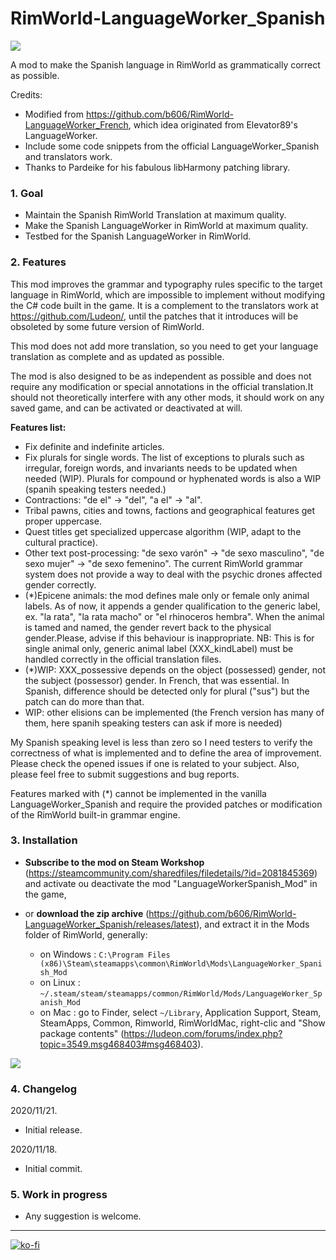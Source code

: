 # RimWorld-LanguageWorker_Spanish
![]( https://raw.githubusercontent.com/wiki/b606/RimWorld-LanguageWorker_Spanish/images/LWKR_Spanish_Mod_banner.png)

A mod to make the Spanish language in RimWorld as grammatically correct as possible.

Credits:

 - Modified from https://github.com/b606/RimWorld-LanguageWorker_French, which idea originated from Elevator89's LanguageWorker.
 - Include some code snippets from the official LanguageWorker_Spanish and translators work.
 - Thanks to Pardeike for his fabulous libHarmony patching library.

### 1. Goal
 - Maintain the Spanish RimWorld Translation at maximum quality.
 - Make the Spanish LanguageWorker in RimWorld at maximum quality.
 - Testbed for the Spanish LanguageWorker in RimWorld.

### 2. Features

This mod improves the grammar and typography rules specific to the target language in RimWorld, which are impossible to implement without modifying the C# code built in the game. It is a complement to the translators work at https://github.com/Ludeon/, until the patches that it introduces will be obsoleted by some future version of RimWorld.

This mod does not add more translation, so you need to get your language translation as complete and as updated as possible.

The mod is also designed to be as independent as possible and does not require any modification or special annotations in the official translation.It should not theoretically interfere with any other mods, it should work on any saved game, and can be activated or deactivated at will.

**Features list:**

- Fix definite and indefinite articles.
- Fix plurals for single words. The list of exceptions to plurals such as irregular, foreign words, and invariants needs to be updated when needed (WIP). Plurals for compound or hyphenated words is also a WIP (spanih speaking testers needed.)
- Contractions: "de el" -> "del", "a el" -> "al".
- Tribal pawns, cities and towns, factions and geographical features get proper uppercase.
- Quest titles get specialized uppercase algorithm (WIP, adapt to the cultural practice).
- Other text post-processing: "de sexo varón" -> "de sexo masculino", "de sexo mujer" -> "de sexo femenino". The current RimWorld grammar system does not provide a way to deal with the psychic drones affected gender correctly. 
- (*)Epicene animals: the mod defines male only or female only animal labels. As of now, it appends a gender qualification to the generic label, ex. "la rata", "la rata macho" or "el rhinoceros hembra". When the animal is tamed and named, the gender revert back to the physical gender.Please, advise if this behaviour is inappropriate. NB: This is for single animal only, generic animal label (XXX_kindLabel) must be handled correctly in the official translation files.
- (*)WIP: XXX_possessive depends on the object (possessed) gender, not the subject (possessor) gender. In French, that was essential. In Spanish, difference should be detected only for plural ("sus") but the patch can do more than that.
- WIP: other elisions can be implemented (the French version has many of them, here spanih speaking testers can ask if more is needed)

My Spanish speaking level is less than zero so I need testers to verify the correctness of what is implemented and to define the area of improvement. Please check the opened issues if one is related to your subject. Also, please feel free to submit suggestions and bug reports.

Features marked with (*) cannot be implemented in the vanilla LanguageWorker_Spanish and require the provided patches or modification of the RimWorld built-in grammar engine.

### 3. Installation

- **Subscribe to the mod on Steam Workshop** (https://steamcommunity.com/sharedfiles/filedetails/?id=2081845369) and activate ou deactivate the mod "LanguageWorkerSpanish_Mod" in the game,

- or **download the zip archive** (https://github.com/b606/RimWorld-LanguageWorker_Spanish/releases/latest), and extract it in the Mods folder of RimWorld, generally:

    - on Windows : `C:\Program Files (x86)\Steam\steamapps\common\RimWorld\Mods\LanguageWorker_Spanish_Mod`
    - on Linux : `~/.steam/steam/steamapps/common/RimWorld/Mods/LanguageWorker_Spanish_Mod`
    - on Mac : go to Finder, select `~/Library`, Application Support, Steam, SteamApps, Common, Rimworld, RimWorldMac, right-clic and "Show package contents" (https://ludeon.com/forums/index.php?topic=3549.msg468403#msg468403).

![]( https://raw.githubusercontent.com/wiki/b606/RimWorld-LanguageWorker_Spanish/images/LWKR_Spanish_Mod_folders.png)


### 4. Changelog

2020/11/21.
  - Initial release.

2020/11/18.
  - Initial commit.

### 5. Work in progress

  - Any suggestion is welcome.
 
---
[![ko-fi](https://www.ko-fi.com/img/githubbutton_sm.svg)](https://ko-fi.com/Z8Z51KQ21)
